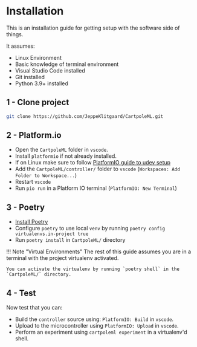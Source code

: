 # Installation

This is an installation guide for getting setup with the software side of 
things.

It assumes:
- Linux Environment
- Basic knowledge of terminal environment
- Visual Studio Code installed
- Git installed
- Python 3.9+ installed

## 1 - Clone project

```sh
git clone https://github.com/JeppeKlitgaard/CartpoleML.git
```

## 2 - Platform.io

- Open the `CartpoleML` folder in `vscode`.
- Install `platformio` if not already installed.
- If on Linux make sure to follow [PlatformIO guide to udev setup](https://docs.platformio.org/en/latest/faq.html#platformio-udev-rules)
- Add the `CartpoleML/controller/` folder to `vscode` (`Workspaces: Add Folder to Workspace...`)
- Restart `vscode`
- Run `pio run` in a Platform IO terminal (`PlatformIO: New Terminal`)

## 3 - Poetry

- [Install Poetry](https://python-poetry.org/docs/#installation)
- Configure `poetry` to use local `venv` by running `poetry config virtualenvs.in-project true`
- Run `poetry install` in `CartpoleML/` directory

!!! Note "Virtual Environments"
    The rest of this guide assumes you are in a terminal with the project virtualenv activated.

    You can activate the virtualenv by running `poetry shell` in the `CartpoleML/` directory.


## 4 - Test

Now test that you can:
- Build the `controller` source using: `PlatformIO: Build` in `vscode`.
- Upload to the microcontroller using `PlatformIO: Upload` in `vscode`.
- Perform an experiment using `cartpoleml experiment` in a virtualenv'd shell.